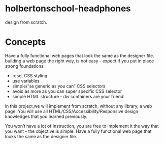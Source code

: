 # holbertonschool-headphones
design from scratch.
# Concepts
Have a fully functional web pages that look the same as the designer file.
building a web page the right way, is not easy - expect if you put in place strong foundations:

* reset CSS styling
* use variables
* simple/“as generic as you can” CSS selectors
* avoid as more as you can super specific CSS selector
* simple HTML structure - div containers are your friend!


in this project,we will implement from scratch, without any library, a web page. You will use all HTML/CSS/Accessibility/Responsive design knowledges that you learned previously.

You won’t have a lot of instruction, you are free to implement it the way that you want - the objective is simple: Have a fully functional web page that looks the same as the designer file.
